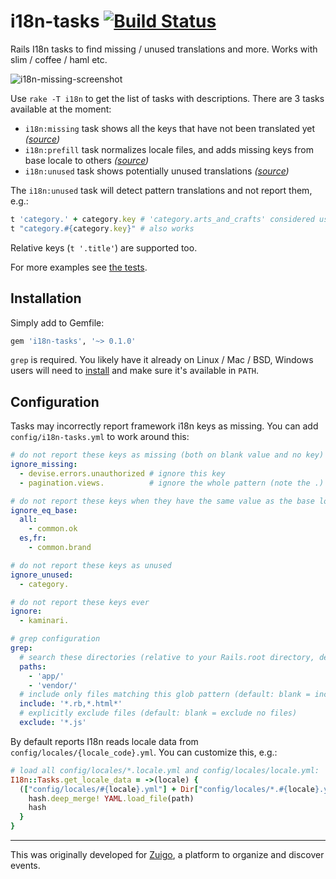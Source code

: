 # i18n-tasks  [![Build Status](https://travis-ci.org/glebm/i18n-tasks.png?branch=master)](https://travis-ci.org/glebm/i18n-tasks)


Rails I18n tasks to find missing / unused translations and more. Works with slim / coffee / haml etc.

![i18n-missing-screenshot](https://raw.github.com/glebm/i18n-tasks/master/doc/img/i18n-missing.png "rake i18n:missing output screenshot")

Use `rake -T i18n` to get the list of tasks with descriptions. There are 3 tasks available at the moment:

* `i18n:missing` task shows all the keys that have not been translated yet *([source](./blob/master/lib/i18n/tasks/missing.rb))*
* `i18n:prefill` task normalizes locale files, and adds missing keys from base locale to others *([source](./blob/master/lib/i18n/tasks/prefill.rb))*
* `i18n:unused` task shows potentially unused translations *([source](./blob/master/lib/i18n/tasks/unused.rb))*

The `i18n:unused` task will detect pattern translations and not report them, e.g.:

```ruby
t 'category.' + category.key # 'category.arts_and_crafts' considered used
t "category.#{category.key}" # also works
```

Relative keys (`t '.title'`) are supported too.

For more examples see [the tests](./blob/master/spec/i18n_tasks_spec.rb#L43-L59).


## Installation

Simply add to Gemfile:

```ruby
gem 'i18n-tasks', '~> 0.1.0'
```

`grep` is required. You likely have it already on Linux / Mac / BSD, Windows users will need to [install](http://gnuwin32.sourceforge.net/packages/grep.htm) and make sure it's available in `PATH`.


## Configuration

Tasks may incorrectly report framework i18n keys as missing. You can add `config/i18n-tasks.yml` to work around this:

```yaml
# do not report these keys as missing (both on blank value and no key)
ignore_missing:
  - devise.errors.unauthorized # ignore this key
  - pagination.views.          # ignore the whole pattern (note the .)

# do not report these keys when they have the same value as the base locale version
ignore_eq_base:
  all:
    - common.ok
  es,fr:
    - common.brand

# do not report these keys as unused
ignore_unused:
  - category.

# do not report these keys ever
ignore:
  - kaminari.

# grep configuration
grep:
  # search these directories (relative to your Rails.root directory, default: 'app/')
  paths:
    - 'app/'
    - 'vendor/'
  # include only files matching this glob pattern (default: blank = include all files)
  include: '*.rb,*.html*'
  # explicitly exclude files (default: blank = exclude no files)
  exclude: '*.js'
```


By default reports I18n reads locale data from `config/locales/{locale_code}.yml`.
You can customize this, e.g.:

```ruby
# load all config/locales/*.locale.yml and config/locales/locale.yml:
I18n::Tasks.get_locale_data = ->(locale) {
  (["config/locales/#{locale}.yml"] + Dir["config/locales/*.#{locale}.yml"]).inject({}) { |hash, path|
    hash.deep_merge! YAML.load_file(path)
    hash
  }
}
```

---

This was originally developed for [Zuigo](http://zuigo.com/), a platform to organize and discover events.

